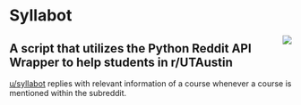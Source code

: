 # Syllabot
<img src="https://secure.gravatar.com/avatar/c638493729c2f009988c9e5bd9b5e116?s=200" align="right">


 ## A script that utilizes the Python Reddit API Wrapper to help students in r/UTAustin

[u/syllabot](https://www.reddit.com/user/syllabot/) replies with relevant information of a course whenever a course is mentioned within the subreddit.
